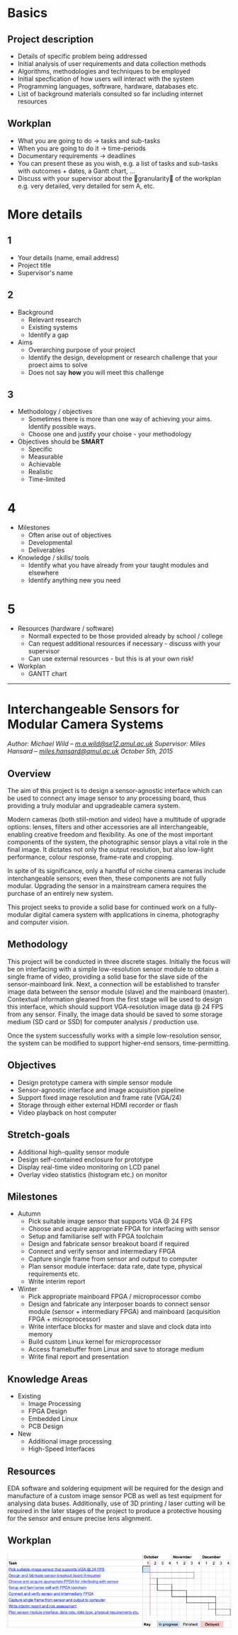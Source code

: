 # Basics

## Project description
* Details of specific problem being addressed
* Initial analysis of user requirements and data collection methods
* Algorithms, methodologies and techniques to be employed
* Initial specfication of how users will interact with the system
* Programming languages, softrware, hardware, databases etc.
* List of background materials consulted so far including internet resources

## Workplan
* What you are going to do -> tasks and sub-tasks
* When you are going to do it -> time-periods
* Documentary requirements -> deadlines
* You can present these as you wish, e.g. a list of tasks and sub-tasks with outcomes + dates, a Gantt chart, ...
* Discuss with your supervisor about the 􏰀granularity􏰁 of the workplan e.g. very detailed, very detailed for sem A, etc.

# More details

## 1
* Your details (name, email address)
* Project title
* Supervisor's name

## 2
* Background
    - Relevant research
    - Existing systems
    - Identify a gap
* Aims
    - Overarching purpose of your project
    - Identify the design, development or research challenge that your proect aims to solve
    - Does not say **how** you will meet this challenge 

## 3
* Methodology / objectives
    - Sometimes there is more than one way of achieving your aims. Identify possible ways.
    - Choose one and justify your choise - your methodology
* Objectives should be **SMART**
    - Specific
    - Measurable
    - Achievable
    - Realistic
    - Time-limited

# 4
* Milestones
    - Often arise out of objectives
    - Developmental
    - Deliverables
* Knowledge / skills/ tools
    - Identify what you have already from your taught modules and elsewhere
    - Identify anything new you need

# 5
* Resources (hardware / software)
    - Normall expected to be those provided already by school / college
    - Can request additional resources if necessary - discuss with your supervisor
    - Can use external resources - but this is at your own risk!
* Workplan
    - GANTT chart
    
******************************************************************************

# Interchangeable Sensors for Modular Camera Systems
*Author: Michael Wild – m.a.wild@se12.qmul.ac.uk*
*Supervisor: Miles Hansard – miles.hansard@qmul.ac.uk*
*October 5th, 2015*

## Overview
The aim of this project is to design a sensor-agnostic interface which can be used to connect any image sensor to any processing board, thus providing a truly modular and upgradeable camera system.

Modern cameras (both still-motion and video) have a multitude of upgrade options: lenses, filters and other accessories are all interchangeable, enabling creative freedom and flexibility. As one of the most important components of the system, the photographic sensor plays a vital role in the final image. It dictates not only the output resolution, but also low-light performance, colour response, frame-rate and cropping. 

In spite of its significance, only a handful of niche cinema cameras include interchangeable sensors; even then, these components are not fully modular. Upgrading the sensor in a mainstream camera requires the purchase of an entirely new system.

This project seeks to provide a solid base for continued work on a fully-modular digital camera system with applications in cinema, photography and computer vision.

## Methodology

This project will be conducted in three discrete stages. Initially the focus will be on interfacing with a simple low-resolution sensor module to obtain a single frame of video, providing a solid base for the slave side of the sensor-mainboard link. Next, a connection will be established to transfer image data between the sensor module (slave) and the mainboard (master). Contextual information gleaned from the first stage will be used to design this interface, which should support VGA-resolution image data @ 24 FPS from any sensor. Finally, the image data should be saved to some storage medium (SD card or SSD) for computer analysis / production use.

Once the system successfully works with a simple low-resolution sensor, the system can be modified to support higher-end sensors, time-permitting.

## Objectives
* Design prototype camera with simple sensor module
* Sensor-agnostic interface and image acquisition pipeline
* Support fixed image resolution and frame rate (VGA/24)
* Storage through either external HDMI recorder or flash
* Video playback on host computer

## Stretch-goals
* Additional high-quality sensor module
* Design self-contained enclosure for prototype
* Display real-time video monitoring on LCD panel
* Overlay video statistics (histogram etc.) on monitor

## Milestones
* Autumn
    - Pick suitable image sensor that supports VGA @ 24 FPS
    - Choose and acquire appropriate FPGA for interfacing with sensor
    - Setup and familiarise self with FPGA toolchain
    - Design and fabricate sensor breakout board if required
    - Connect and verify sensor and intermediary FPGA
    - Capture single frame from sensor and output to computer
    - Plan sensor module interface: data rate, date type, physical requirements etc.
    - Write interim report
* Winter
    - Pick appropriate mainboard FPGA / microprocessor combo
    - Design and fabricate any interposer boards to connect sensor module (sensor + intermediary FPGA) and mainboard (acquisition FPGA + microprocessor)
    - Write interface blocks for master and slave and clock data into memory
    - Build custom Linux kernel for microprocessor
    - Access framebuffer from Linux and save to storage medium
    - Write final report and presentation

## Knowledge Areas
* Existing
    - Image Processing
    - FPGA Design
    - Embedded Linux
    - PCB Design
* New
    - Additional image processing
    - High-Speed Interfaces

## Resources
EDA software and soldering equipment will be required for the design and manufacture of a custom image sensor PCB as well as test equipment for analysing data buses. Additionally, use of 3D printing / laser cutting will be required in the later stages of the project to produce a protective housing for the sensor and ensure precise lens alignment.

## Workplan
![GANTT chart](gantt_chart.png)
